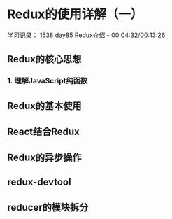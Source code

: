 # Redux的使用详解（一）

学习记录： 1538 day85 Redux介绍 - 00:04:32/00:13:26

## Redux的核心思想

### 1. 理解JavaScript纯函数

## Redux的基本使用

## React结合Redux

## Redux的异步操作

## redux-devtool

## reducer的模块拆分
